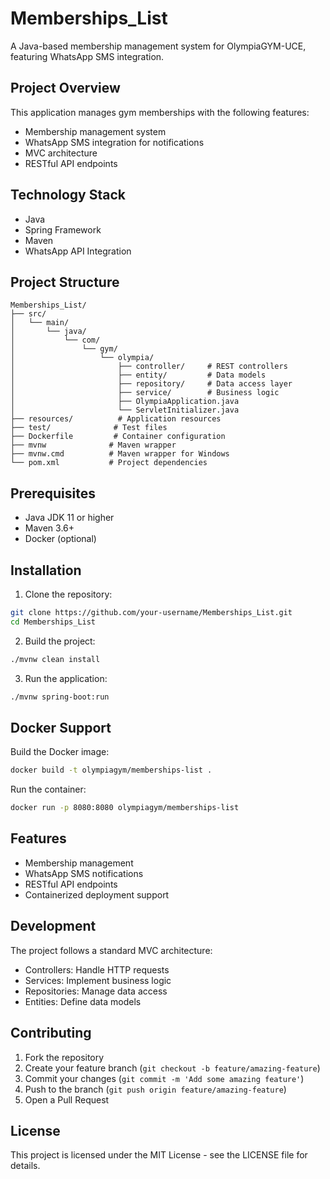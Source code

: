 # Memberships_List

A Java-based membership management system for OlympiaGYM-UCE, featuring WhatsApp SMS integration.

## Project Overview

This application manages gym memberships with the following features:
- Membership management system
- WhatsApp SMS integration for notifications
- MVC architecture
- RESTful API endpoints

## Technology Stack

- Java
- Spring Framework
- Maven
- WhatsApp API Integration

## Project Structure

```
Memberships_List/
├── src/
│   └── main/
│       └── java/
│           └── com/
│               └── gym/
│                   └── olympia/
│                       ├── controller/     # REST controllers
│                       ├── entity/         # Data models
│                       ├── repository/     # Data access layer
│                       ├── service/        # Business logic
│                       ├── OlympiaApplication.java
│                       └── ServletInitializer.java
├── resources/          # Application resources
├── test/              # Test files
├── Dockerfile         # Container configuration
├── mvnw              # Maven wrapper
├── mvnw.cmd          # Maven wrapper for Windows
└── pom.xml           # Project dependencies
```

## Prerequisites

- Java JDK 11 or higher
- Maven 3.6+
- Docker (optional)

## Installation

1. Clone the repository:
```bash
git clone https://github.com/your-username/Memberships_List.git
cd Memberships_List
```

2. Build the project:
```bash
./mvnw clean install
```

3. Run the application:
```bash
./mvnw spring-boot:run
```

## Docker Support

Build the Docker image:
```bash
docker build -t olympiagym/memberships-list .
```

Run the container:
```bash
docker run -p 8080:8080 olympiagym/memberships-list
```

## Features

- Membership management
- WhatsApp SMS notifications
- RESTful API endpoints
- Containerized deployment support

## Development

The project follows a standard MVC architecture:
- Controllers: Handle HTTP requests
- Services: Implement business logic
- Repositories: Manage data access
- Entities: Define data models

## Contributing

1. Fork the repository
2. Create your feature branch (`git checkout -b feature/amazing-feature`)
3. Commit your changes (`git commit -m 'Add some amazing feature'`)
4. Push to the branch (`git push origin feature/amazing-feature`)
5. Open a Pull Request

## License

This project is licensed under the MIT License - see the LICENSE file for details.
